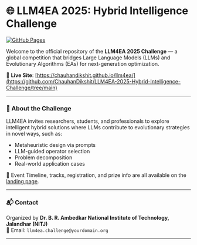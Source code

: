 # 🌐 LLM4EA 2025: Hybrid Intelligence Challenge

[![GitHub Pages](https://img.shields.io/badge/View%20Live%20Site-LLM4EA%202025-blueviolet)](https://chauhandikshit.github.io/LLM4EA-2025-Hybrid-Intelligence-Challenge/)

Welcome to the official repository of the **LLM4EA 2025 Challenge** — a global competition that bridges Large Language Models (LLMs) and Evolutionary Algorithms (EAs) for next-generation optimization.

🔗 **Live Site**: [https://chauhandikshit.github.io/llm4ea/](https://github.com/ChauhanDikshit/LLM4EA-2025-Hybrid-Intelligence-Challenge/tree/main)

---

### 🚀 About the Challenge

LLM4EA invites researchers, students, and professionals to explore intelligent hybrid solutions where LLMs contribute to evolutionary strategies in novel ways, such as:

- Metaheuristic design via prompts
- LLM-guided operator selection
- Problem decomposition
- Real-world application cases

📅 Event Timeline, tracks, registration, and prize info are all available on the [landing page](https://chauhandikshit.github.io/llm4ea/).

---

### 📬 Contact

Organized by **Dr. B. R. Ambedkar National Institute of Technology, Jalandhar (NITJ)**  
📧 Email: `llm4ea.challenge@yourdomain.org`

---

